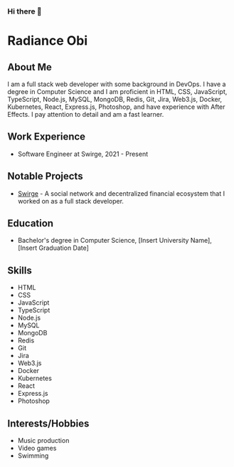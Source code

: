 ### Hi there 👋

# Radiance Obi

## About Me

I am a full stack web developer with some background in DevOps. I have a degree in Computer Science and I am proficient in HTML, CSS, JavaScript, TypeScript, Node.js, MySQL, MongoDB, Redis, Git, Jira, Web3.js, Docker, Kubernetes, React, Express.js, Photoshop, and have experience with After Effects. I pay attention to detail and am a fast learner.

## Work Experience

- Software Engineer at Swirge, 2021 - Present

## Notable Projects

- [Swirge](https://swirge.com/) - A social network and decentralized financial ecosystem that I worked on as a full stack developer.

## Education

- Bachelor's degree in Computer Science, [Insert University Name], [Insert Graduation Date]

## Skills

- HTML
- CSS
- JavaScript
- TypeScript
- Node.js
- MySQL
- MongoDB
- Redis
- Git
- Jira
- Web3.js
- Docker
- Kubernetes
- React
- Express.js
- Photoshop

## Interests/Hobbies

- Music production
- Video games
- Swimming
